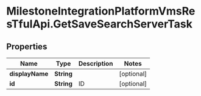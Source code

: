 # MilestoneIntegrationPlatformVmsResTfulApi.GetSaveSearchServerTask

## Properties
Name | Type | Description | Notes
------------ | ------------- | ------------- | -------------
**displayName** | **String** |  | [optional] 
**id** | **String** | ID | [optional] 

